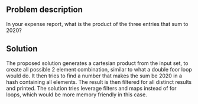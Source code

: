 ## Problem description

In your expense report, what is the product of the three entries that sum to 2020?


## Solution

The proposed solution generates a cartesian product from the input set, to create all possible 2 element combination, similar to what a double foor loop would do. It then tries to find a number that makes the sum be 2020 in a hash containing all elements.
The result is then filtered for all distinct results and printed.
The solution tries leverage filters and maps instead of for loops, which would be more memory friendly in this case.